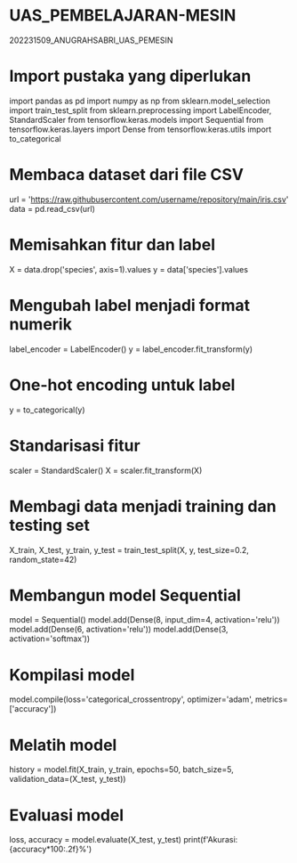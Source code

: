 # UAS_PEMBELAJARAN-MESIN
202231509_ANUGRAHSABRI_UAS_PEMESIN
# Import pustaka yang diperlukan
import pandas as pd
import numpy as np
from sklearn.model_selection import train_test_split
from sklearn.preprocessing import LabelEncoder, StandardScaler
from tensorflow.keras.models import Sequential
from tensorflow.keras.layers import Dense
from tensorflow.keras.utils import to_categorical
# Membaca dataset dari file CSV
url = 'https://raw.githubusercontent.com/username/repository/main/iris.csv'
data = pd.read_csv(url)
# Memisahkan fitur dan label
X = data.drop('species', axis=1).values
y = data['species'].values

# Mengubah label menjadi format numerik
label_encoder = LabelEncoder()
y = label_encoder.fit_transform(y)

# One-hot encoding untuk label
y = to_categorical(y)

# Standarisasi fitur
scaler = StandardScaler()
X = scaler.fit_transform(X)

# Membagi data menjadi training dan testing set
X_train, X_test, y_train, y_test = train_test_split(X, y, test_size=0.2, random_state=42)
# Membangun model Sequential
model = Sequential()
model.add(Dense(8, input_dim=4, activation='relu'))
model.add(Dense(6, activation='relu'))
model.add(Dense(3, activation='softmax'))

# Kompilasi model
model.compile(loss='categorical_crossentropy', optimizer='adam', metrics=['accuracy'])
# Melatih model
history = model.fit(X_train, y_train, epochs=50, batch_size=5, validation_data=(X_test, y_test))
# Evaluasi model
loss, accuracy = model.evaluate(X_test, y_test)
print(f'Akurasi: {accuracy*100:.2f}%')
